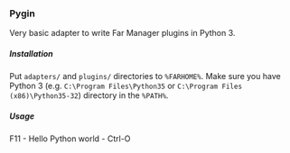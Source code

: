 ### Pygin

Very basic adapter to write Far Manager plugins in Python 3.

##### Installation

Put `adapters/` and `plugins/` directories to `%FARHOME%`.
Make sure you have Python 3 (e.g. `C:\Program Files\Python35` or `C:\Program Files (x86)\Python35-32`) directory in the `%PATH%`.

##### Usage

F11 - Hello Python world - Ctrl-O
